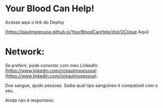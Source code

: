 # Your Blood Can Help!

Acesse aqui o link do Deploy

[https://paulmspessoa.github.io/YourBloodCanHelp/dist/](Clique Aqui)


# Network:

Se preferir, pode conectar com meu LinkedIn: [https://www.linkedin.com/in/paulmspessoa](https://www.linkedin.com/in/paulmspessoa).

Doe sangue, ajude pessoas. Saiba qual tipo sanguineo é compatível com o seu.

Ainda não é responsivo.
